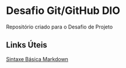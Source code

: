 # Desafio Git/GitHub DIO
Repositório criado para o Desafio de Projeto


## Links Úteis
[Sintaxe Básica Markdown](https://www.markdownguide.org/basic-syntax/)

